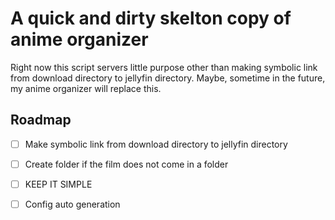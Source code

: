 # A quick and dirty skelton copy of anime organizer

Right now this script servers little purpose other than making symbolic link from download directory to jellyfin directory. Maybe, sometime in the future, my anime organizer will replace this.

## Roadmap

- [ ] Make symbolic link from download directory to jellyfin directory
- [ ] Create folder if the film does not come in a folder
- [ ] KEEP IT SIMPLE

- [ ] Config auto generation